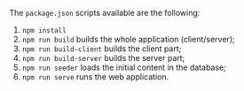 The `package.json` scripts available are the following:

1. `npm install` 
1. `npm run build` builds the whole application (client/server);
1. `npm run build-client` builds the client part;
1. `npm run build-server` builds the server part;
1. `npm run seeder` loads the initial content in the database;
1. `npm run serve` runs the web application.
